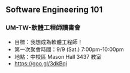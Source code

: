 ## Software Engineering 101

### UM-TW-軟體工程師讀書會

* 目標：我想成為軟體工程師！
* 第一次聚會時間：9/9 (Sat.) 7:00pm-10:00pm
* 地點：中校區 Mason Hall 3437 教室
* <i class='fa fa-fw fa-facebook'></i> https://goo.gl/3dkBqi